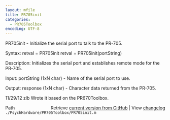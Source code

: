 ```yaml
---
layout: mfile
title: PR705init
categories:
  - PR705Toolbox
encoding: UTF-8
---
```


PR705init - Initialize the serial port to talk to the PR-705.

Syntax:
retval = PR705init
retval = PR705init\(portString\)

Description:
Initializes the serial port and establishes remote mode for the PR-705.

Input:
portString \(1xN char\) - Name of the serial port to use.

Output:
response \(1xN char\) - Character data returned from the PR-705.

11/29/12    zlb   Wrote it based on the PR670Toolbox.


<div class="code_header" style="text-align:right;">
  <span style="float:left;">Path&nbsp;&nbsp;</span> <span class="counter">Retrieve <a href=
  "https://raw.github.com/Psychtoolbox-3/Psychtoolbox-3/beta/./PsychHardware/PR705Toolbox/PR705init.m">current version from GitHub</a> | View <a href=
  "https://github.com/Psychtoolbox-3/Psychtoolbox-3/commits/beta/./PsychHardware/PR705Toolbox/PR705init.m">changelog</a></span>
</div>
<div class="code">
  <code>./PsychHardware/PR705Toolbox/PR705init.m</code>
</div>
